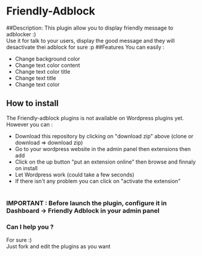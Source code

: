 # Friendly-Adblock
##Description:
This plugin allow you to display friendly message to adblocker :)<br>
Use it for talk to your users, display the good message and they will desactivate thei adblock for sure :p
##Features
You can easily : 
* Change background color
* Change text color content
* Change text color title
* Change text title
* Change text color

## How to install
The Friendly-adblock plugins is not available on Wordpress plugins yet.<br>
However you can :

* Download this repository by clicking on "download zip" above (clone or download => download zip)
* Go to your wordpress website in the admin panel then extensions then add
* Click on the up button "put an extension online" then browse and finnaly on install
* Let Wordpress work (could take a few seconds)
* If there isn't any problem you can click on "activate the extension"
<br><br>
### <b>IMPORTANT :  Before launch the plugin, configure it in Dashboard -> Friendly Adblock in your admin panel</b>

### Can I help you ?
For sure :) <br>
Just fork and edit the plugins as you want 
